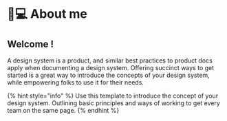 # 🧑💻 About me

## Welcome !

A design system is a product, and similar best practices to product docs apply when documenting a design system. Offering succinct ways to get started is a great way to introduce the concepts of your design system, while empowering folks to use it for their needs.

{% hint style="info" %}
Use this template to introduce the concept of your design system. Outlining basic principles and ways of working to get every team on the same page.
{% endhint %}
